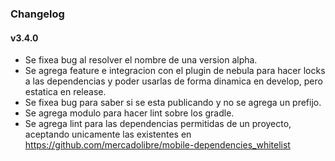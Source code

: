 ### Changelog

#### v3.4.0
- Se fixea bug al resolver el nombre de una version alpha.
- Se agrega feature e integracion con el plugin de nebula para hacer locks a las dependencias y poder usarlas de forma dinamica en develop, pero estatica en release.
- Se fixea bug para saber si se esta publicando y no se agrega un prefijo.
- Se agrega modulo para hacer lint sobre los gradle.
- Se agrega lint para las dependencias permitidas de un proyecto, aceptando unicamente las existentes en https://github.com/mercadolibre/mobile-dependencies_whitelist
